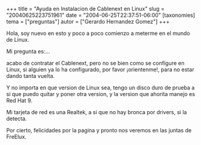 +++
title = "Ayuda en Instalacion de Cablenext en Linux"
slug = "20040625223751961"
date = "2004-06-25T22:37:51-06:00"
[taxonomies]
tema = ["preguntas"]
autor = ["Gerardo Hernandez Gomez"]
+++

Hola, soy nuevo en esto y poco a poco comienzo a meterme en el mundo de
Linux.

Mi pregunta es:…

<!-- more -->
acabo de contratar el Cablenext, pero no se bien como se configure en
Linux, si alguien ya lo ha configurado, por favor ¡orientenme!, para no
estar dando tanta vuelta.

Y no importa en que version de Linux sea, tengo un disco duro de prueba
a si que puedo quitar y poner otra version, y la version que ahorita
manejo es Red Hat 9.

Mi tarjeta de red es una Realtek, a si que no hay bronca por drivers, si
la detecta.

Por cierto, felicidades por la pagina y pronto nos veremos en las juntas
de FreElux.

